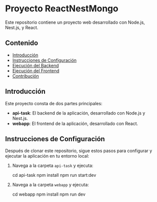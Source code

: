 # Proyecto ReactNestMongo

Este repositorio contiene un proyecto web desarrollado con Node.js, Nest.js, y React.

## Contenido

- [Introducción](#introducción)
- [Instrucciones de Configuración](#instrucciones-de-configuración)
- [Ejecución del Backend](#ejecución-del-backend)
- [Ejecución del Frontend](#ejecución-del-frontend)
- [Contribución](#contribución)

## Introducción

Este proyecto consta de dos partes principales:

- **api-task**: El backend de la aplicación, desarrollado con Node.js y Nest.js.
- **webapp**: El frontend de la aplicación, desarrollado con React.

## Instrucciones de Configuración

Después de clonar este repositorio, sigue estos pasos para configurar y ejecutar la aplicación en tu entorno local:

1. Navega a la carpeta `api-task` y ejecuta:

   cd api-task
   npm install
   npm run start:dev

2. Navega a la carpeta `webapp` y ejecuta:

   cd webapp
   npm install
   npm run dev
